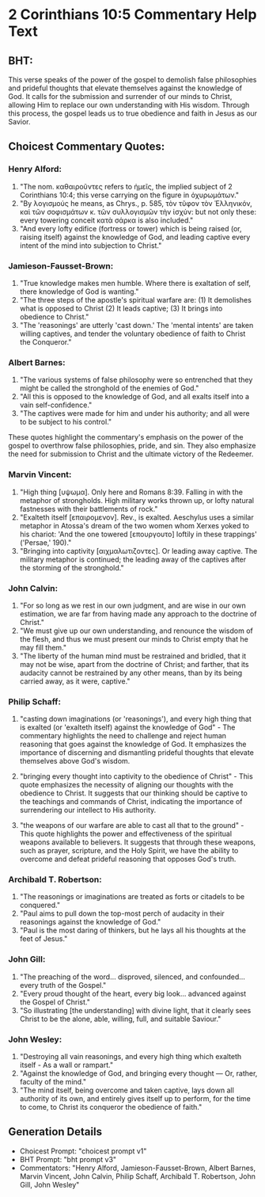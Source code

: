 # 2 Corinthians 10:5 Commentary Help Text

## BHT:
This verse speaks of the power of the gospel to demolish false philosophies and prideful thoughts that elevate themselves against the knowledge of God. It calls for the submission and surrender of our minds to Christ, allowing Him to replace our own understanding with His wisdom. Through this process, the gospel leads us to true obedience and faith in Jesus as our Savior.

## Choicest Commentary Quotes:
### Henry Alford:
1. "The nom. καθαιροῦντες refers to ἡμεῖς, the implied subject of 2 Corinthians 10:4; this verse carrying on the figure in ὀχυρωμάτων."
2. "By λογισμούς he means, as Chrys., p. 585, τὸν τῦφον τὸν Ἑλληνικόν, καὶ τῶν σοφισμάτων κ. τῶν συλλογισμῶν τὴν ἰσχύν: but not only these: every towering conceit κατὰ σάρκα is also included."
3. "And every lofty edifice (fortress or tower) which is being raised (or, raising itself) against the knowledge of God, and leading captive every intent of the mind into subjection to Christ."

### Jamieson-Fausset-Brown:
1. "True knowledge makes men humble. Where there is exaltation of self, there knowledge of God is wanting."
2. "The three steps of the apostle's spiritual warfare are: (1) It demolishes what is opposed to Christ (2) It leads captive; (3) It brings into obedience to Christ."
3. "The 'reasonings' are utterly 'cast down.' The 'mental intents' are taken willing captives, and tender the voluntary obedience of faith to Christ the Conqueror."

### Albert Barnes:
1. "The various systems of false philosophy were so entrenched that they might be called the stronghold of the enemies of God."
2. "All this is opposed to the knowledge of God, and all exalts itself into a vain self-confidence."
3. "The captives were made for him and under his authority; and all were to be subject to his control."

These quotes highlight the commentary's emphasis on the power of the gospel to overthrow false philosophies, pride, and sin. They also emphasize the need for submission to Christ and the ultimate victory of the Redeemer.

### Marvin Vincent:
1. "High thing [υψωμα]. Only here and Romans 8:39. Falling in with the metaphor of strongholds. High military works thrown up, or lofty natural fastnesses with their battlements of rock."
2. "Exalteth itself [επαιρομενον]. Rev., is exalted. Aeschylus uses a similar metaphor in Atossa's dream of the two women whom Xerxes yoked to his chariot: 'And the one towered [επουργουτο] loftily in these trappings' ('Persae,' 190)."
3. "Bringing into captivity [αιχμαλωτιζοντες]. Or leading away captive. The military metaphor is continued; the leading away of the captives after the storming of the stronghold."

### John Calvin:
1. "For so long as we rest in our own judgment, and are wise in our own estimation, we are far from having made any approach to the doctrine of Christ."
2. "We must give up our own understanding, and renounce the wisdom of the flesh, and thus we must present our minds to Christ empty that he may fill them."
3. "The liberty of the human mind must be restrained and bridled, that it may not be wise, apart from the doctrine of Christ; and farther, that its audacity cannot be restrained by any other means, than by its being carried away, as it were, captive."

### Philip Schaff:
1. "casting down imaginations (or 'reasonings'), and every high thing that is exalted (or 'exalteth itself) against the knowledge of God" - The commentary highlights the need to challenge and reject human reasoning that goes against the knowledge of God. It emphasizes the importance of discerning and dismantling prideful thoughts that elevate themselves above God's wisdom.

2. "bringing every thought into captivity to the obedience of Christ" - This quote emphasizes the necessity of aligning our thoughts with the obedience to Christ. It suggests that our thinking should be captive to the teachings and commands of Christ, indicating the importance of surrendering our intellect to His authority.

3. "the weapons of our warfare are able to cast all that to the ground" - This quote highlights the power and effectiveness of the spiritual weapons available to believers. It suggests that through these weapons, such as prayer, scripture, and the Holy Spirit, we have the ability to overcome and defeat prideful reasoning that opposes God's truth.

### Archibald T. Robertson:
1. "The reasonings or imaginations are treated as forts or citadels to be conquered."
2. "Paul aims to pull down the top-most perch of audacity in their reasonings against the knowledge of God."
3. "Paul is the most daring of thinkers, but he lays all his thoughts at the feet of Jesus."

### John Gill:
1. "The preaching of the word... disproved, silenced, and confounded... every truth of the Gospel." 
2. "Every proud thought of the heart, every big look... advanced against the Gospel of Christ." 
3. "So illustrating [the understanding] with divine light, that it clearly sees Christ to be the alone, able, willing, full, and suitable Saviour."

### John Wesley:
1. "Destroying all vain reasonings, and every high thing which exalteth itself - As a wall or rampart." 
2. "Against the knowledge of God, and bringing every thought — Or, rather, faculty of the mind." 
3. "The mind itself, being overcome and taken captive, lays down all authority of its own, and entirely gives itself up to perform, for the time to come, to Christ its conqueror the obedience of faith."


## Generation Details
- Choicest Prompt: "choicest prompt v1"
- BHT Prompt: "bht prompt v3"
- Commentators: "Henry Alford, Jamieson-Fausset-Brown, Albert Barnes, Marvin Vincent, John Calvin, Philip Schaff, Archibald T. Robertson, John Gill, John Wesley"
